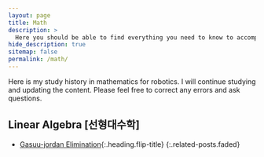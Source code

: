 ```yaml
---
layout: page
title: Math
description: >
  Here you should be able to find everything you need to know to accomplish the most common tasks when blogging with Hydejack.
hide_description: true
sitemap: false
permalink: /math/
---
```

Here is my study history in mathematics for robotics. 
I will continue studying and updating the content. 
Please feel free to correct any errors and ask questions.

## Linear Algebra [선형대수학]
* [Gasuu-jordan Elimination]{:.heading.flip-title} {:.related-posts.faded}


[Gasuu-jordan Elimination]: gaussjordan.md
[LICENSE]: ../LICENSE.md
[NOTICE]: ../NOTICE.md
[CHANGELOG]: ../CHANGELOG.md
